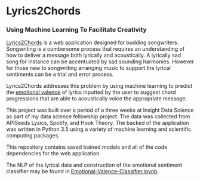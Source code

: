 # Lyrics2Chords
### Using Machine Learning To Facilitate Creativity


[Lyrics2Chords](http://thrasher.website) is a web application designed for budding songwriters. Songwriting is a cumbersome process that requires an understanding of how to deliver a message both lyrically and acoustically. A lyrically sad song for instance can be accentuated by sad sounding harmonies. However for those new to songwriting arranging music to support the lyrical sentiments can be a trial and error process. 

Lyrics2Chords addresses this problem by using machine learning to predict the [emotional valence](https://en.wikipedia.org/wiki/Valence_(psychology)) of lyrics inputted by the user to suggest chord progressions
that are able to acoustically voice the appropriate message. 

This project was built over a period of a three weeks at Insight Data Science as part of my data science fellowship project. The data was collected from  APISeeds Lysics, Spotify, and Hook Theory. The backed of the application was written in Python 3.5 using a variety of machine learning and scientific computing packages.

This repository contains saved trained models and all of the code dependencies for the web application. 

The NLP of the lyrical data and construction of the emotional sentiment classifier may be found in [Emotional-Valence-Classifier.ipynb](https://github.com/rkthrasher/Lyrics2Chords/blob/master/Emotional-Valence-Classifier.ipynb).
